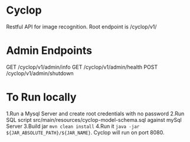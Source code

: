 Cyclop
===================================
Restful API for image recognition. 
Root endpoint is /cyclop/v1/


Admin Endpoints
====================================
GET /cyclop/v1/admin/info
GET /cyclop/v1/admin/health
POST /cyclop/v1/admin/shutdown

To Run locally
=============================================================================================
1.Run a Mysql Server and create root credentials with no password
2.Run SQL script src/main/resources/cyclop-model-schema.sql against mySql Server
3.Build jar ```mvn clean install```
4.Run it ```java -jar ${JAR_ABSOLUTE_PATH}/${JAR_NAME}```. Cyclop will run on port 8080.
